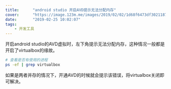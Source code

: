 ```yaml
---
title:      "android studio 开启AVD提示无法分配内存"
cover:      "https://image.123m.me/images/2019/02/02/1d68f6473df3021187a57f102d403093.png"
date:       "2019-02-25 10:02:07"
tags:
    - 开发工具
---
```



开启android studio的AVD虚拟时，左下角提示无法分配内存，这种情况一般都是开启了virtualbox的缘故。  
```bash
# 查看是否有使用的进程
ps -ef | grep virtualbox
```  
如果是两者并存的情况下，开通AVD的时候就会提示该错误，将virtualbox关闭即可解决。